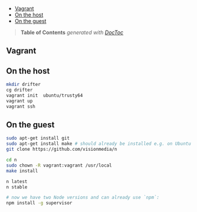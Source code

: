 

- [Vagrant](#vagrant)
- [On the host](#on-the-host)
- [On the guest](#on-the-guest)

> **Table of Contents**  *generated with [DocToc](http://doctoc.herokuapp.com/)*


## Vagrant

## On the host

```bash
mkdir drifter
cg drifter
vagrant init  ubuntu/trusty64
vagrant up
vagrant ssh
```


## On the guest

```bash
sudo apt-get install git
sudo apt-get install make # should already be installed e.g. on Ubuntu server
git clone https://github.com/visionmedia/n

cd n
sudo chown -R vagrant:vagrant /usr/local
make install

n latest
n stable

# now we have two Node versions and can already use `npm`:
npm install -g supervisor
```




